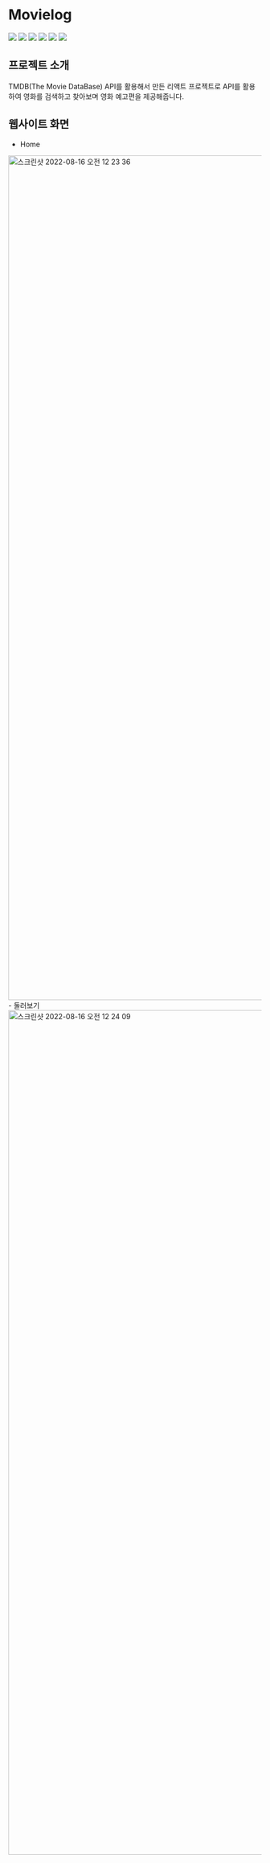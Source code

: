 # Movielog
<img src="https://img.shields.io/badge/javascript-F7DF1E?style=for-the-badge&logo=javascript&logoColor=black">
<img src="https://img.shields.io/badge/react-61DAFB?style=for-the-badge&logo=react&logoColor=black">
<img src="https://img.shields.io/badge/reactrouter-CA4245?style=for-the-badge&logo=reactrouter&logoColor=black">
<img src="https://img.shields.io/badge/styledcomponents-DB7093?style=for-the-badge&logo=styledcomponents&logoColor=black">
<img src="https://img.shields.io/badge/mobx-FF9955?style=for-the-badge&logo=mobx&logoColor=black">
<img src="https://img.shields.io/badge/TheMovieDatabase-01B4E4?style=for-the-badge&logo=TheMovieDatabase&logoColor=black">

## 프로젝트 소개
TMDB(The Movie DataBase) API를 활용해서 만든 리액트 프로젝트로 API를 활용하여 영화를 검색하고 찾아보며 영화 예고편을 제공해줍니다.

## 웹사이트 화면
- Home
<img width="1680" alt="스크린샷 2022-08-16 오전 12 23 36" src="https://user-images.githubusercontent.com/59434443/184665526-12e6dffa-3341-450f-a794-9e838ae1cc0a.png">
- 둘러보기
<img width="1680" alt="스크린샷 2022-08-16 오전 12 24 09" src="https://user-images.githubusercontent.com/59434443/184665661-de2717c6-2608-4ebb-ad94-b11c5cc96217.png">
	
